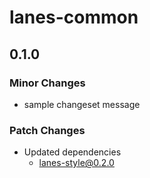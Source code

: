 # lanes-common

## 0.1.0

### Minor Changes

- sample changeset message

### Patch Changes

- Updated dependencies
  - lanes-style@0.2.0

